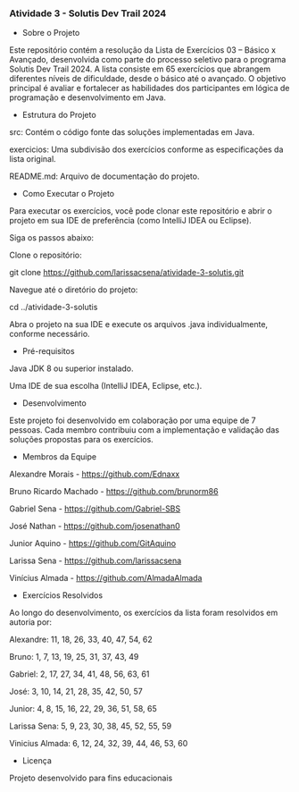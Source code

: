 ### __Atividade 3 - Solutis Dev Trail 2024__

- Sobre o Projeto

Este repositório contém a resolução da Lista de Exercícios 03 – Básico x Avançado, desenvolvida como parte do processo seletivo para o programa Solutis Dev Trail 2024. A lista consiste em 65 exercícios que abrangem diferentes níveis de dificuldade, desde o básico até o avançado. O objetivo principal é avaliar e fortalecer as habilidades dos participantes em lógica de programação e desenvolvimento em Java.

  
- Estrutura do Projeto

src: Contém o código fonte das soluções implementadas em Java.

exercicios: Uma subdivisão dos exercícios conforme as especificações da lista original.

README.md: Arquivo de documentação do projeto.  


- Como Executar o Projeto

Para executar os exercícios, você pode clonar este repositório e abrir o projeto em sua IDE de preferência (como IntelliJ IDEA ou Eclipse). 

Siga os passos abaixo:

Clone o repositório:

git clone https://github.com/larissacsena/atividade-3-solutis.git

Navegue até o diretório do projeto:

cd ../atividade-3-solutis

Abra o projeto na sua IDE e execute os arquivos .java individualmente, conforme necessário.


- Pré-requisitos

Java JDK 8 ou superior instalado.

Uma IDE de sua escolha (IntelliJ IDEA, Eclipse, etc.).


- Desenvolvimento

Este projeto foi desenvolvido em colaboração por uma equipe de 7 pessoas. Cada membro contribuiu com a implementação e validação das soluções propostas para os exercícios.


- Membros da Equipe

Alexandre Morais - https://github.com/Ednaxx

Bruno Ricardo Machado - https://github.com/brunorm86

Gabriel Sena - https://github.com/Gabriel-SBS

José Nathan - https://github.com/josenathan0

Junior Aquino - https://github.com/GitAquino

Larissa Sena - https://github.com/larissacsena

Vinícius Almada - https://github.com/AlmadaAlmada


- Exercícios Resolvidos
  
Ao longo do desenvolvimento, os exercícios da lista foram resolvidos em autoria por:

Alexandre: 11, 18, 26, 33, 40, 47, 54, 62

Bruno: 1, 7, 13, 19, 25, 31, 37, 43, 49

Gabriel: 2, 17, 27, 34, 41, 48, 56, 63, 61

José: 3, 10, 14, 21, 28, 35, 42, 50, 57

Junior: 4, 8, 15, 16, 22, 29, 36, 51, 58, 65

Larissa Sena: 5, 9, 23, 30, 38, 45, 52, 55, 59

Vinicius Almada: 6, 12, 24, 32, 39, 44, 46, 53, 60


- Licença

Projeto desenvolvido para fins educacionais
